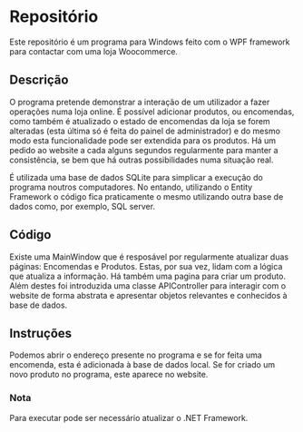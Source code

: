 # Repositório

Este repositório é um programa para Windows feito com o WPF framework para contactar com uma loja Woocommerce.

## Descrição


O programa pretende demonstrar a interação de um utilizador a fazer operações numa loja online. É possível adicionar produtos, ou encomendas, como também é atualizado o estado de encomendas da loja se forem alteradas (esta última só é feita do painel de administrador) e do mesmo modo esta funcionalidade pode ser extendida para os produtos. Há um pedido ao website a cada alguns segundos regularmente para manter a consistência, se bem que há outras possibilidades numa situação real.

É utilizada uma base de dados SQLite para simplicar a execução do programa noutros computadores. No entando, utilizando o Entity Framework o código fica praticamente o mesmo utilizando outra base de dados como, por exemplo, SQL server.

## Código

Existe uma MainWindow que é resposável por regularmente atualizar duas páginas: Encomendas e Produtos. Estas, por sua vez, lidam com a lógica que atualiza a informação. Há também uma pagina para criar um produto. Além destes foi introduzida uma classe APIController para interagir com o website de forma abstrata e apresentar objetos relevantes e conhecidos à base de dados.

## Instruções

Podemos abrir o endereço presente no programa e se for feita uma encomenda, esta é adicionada à base de dados local. Se for criado um novo produto no programa, este aparece no website.

### Nota

Para executar pode ser necessário atualizar o .NET Framework.
